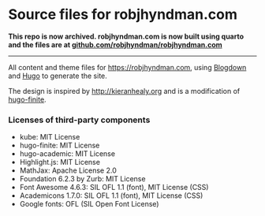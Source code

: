 Source files for robjhyndman.com
=================================

**This repo is now archived. robjhyndman.com is now built using quarto and the files are at [github.com/robjhyndman/robjhyndman.com](https://github.com/robjhyndman/robjhyndman.com)**

---

All content and theme files for https://robjhyndman.com, using [Blogdown](https://github.com/rstudio/blogdown) and [Hugo](http://gohugo.io/) to generate the site. 

The design is inspired by http://kieranhealy.org and is a modification of [hugo-finite](https://github.com/lambdafu/hugo-finite). 


### Licenses of third-party components

* kube: MIT License
* hugo-finite: MIT License
* hugo-academic: MIT License
* Highlight.js: MIT License
* MathJax: Apache License 2.0
* Foundation 6.2.3 by Zurb: MIT License
* Font Awesome 4.6.3: SIL OFL 1.1 (font), MIT License (CSS)
* Academicons 1.7.0: SIL OFL 1.1 (font), MIT License (CSS)
* Google fonts: OFL (SIL Open Font License)

